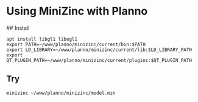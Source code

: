 # Using MiniZinc with Planno

## Install

```
apt install libgl1 libegl1
export PATH=~/www/planno/minizinc/current/bin:$PATH
export LD_LIBRARY=~/www/planno/minizinc/current/lib:$LD_LIBRARY_PATH
export QT_PLUGIN_PATH=~/www/planno/minizinc/current/plugins:$QT_PLUGIN_PATH
```

## Try

```
minizinc ~/www/planno/minizinc/model.mzn
```
